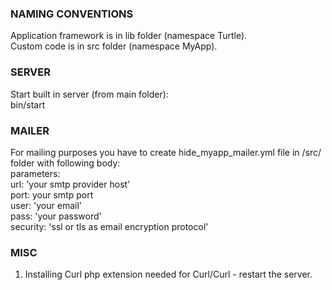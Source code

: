 ### NAMING CONVENTIONS
Application framework is in lib folder (namespace Turtle).  
Custom code is in src folder (namespace MyApp).


### SERVER
Start built in server (from main folder):  
bin/start

### MAILER
For mailing purposes you have to create hide_myapp_mailer.yml file in /src/
folder with following body:  
    parameters:  
        url:            'your smtp provider host'  
        port:           your smtp port  
        user:           'your email'  
        pass:           'your password'  
        security:       'ssl or tls as email encryption protocol'  



### MISC

1. Installing Curl php extension needed for Curl/Curl - restart the server.